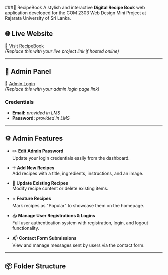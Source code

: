###📖 RecipeBook
A stylish and interactive **Digital Recipe Book** web application developed for the COM 2303 Web Design Mini Project at Rajarata University of Sri Lanka.

## 🌐 Live Website

🔗 [Visit RecipeBook](#)  
*(Replace this with your live project link if hosted online)*

---

## 🔐 Admin Panel

🔗 [Admin Login](#)  
*(Replace this with your admin login page link)*

### Credentials
- **Email:** *provided in LMS*
- **Password:** *provided in LMS*

---

## ⚙️ Admin Features

- ✏️ **Edit Admin Password**  
  Update your login credentials easily from the dashboard.

- ➕ **Add New Recipes**  
  Add recipes with a title, ingredients, instructions, and an image.

- 📝 **Update Existing Recipes**  
  Modify recipe content or delete existing items.

- ⭐ **Feature Recipes**  
  Mark recipes as "Popular" to showcase them on the homepage.

- 📥 **Manage User Registrations & Logins**  
  Full user authentication system with registration, login, and logout functionality.

- 📬 **Contact Form Submissions**  
  View and manage messages sent by users via the contact form.

---

## 📦 Folder Structure

